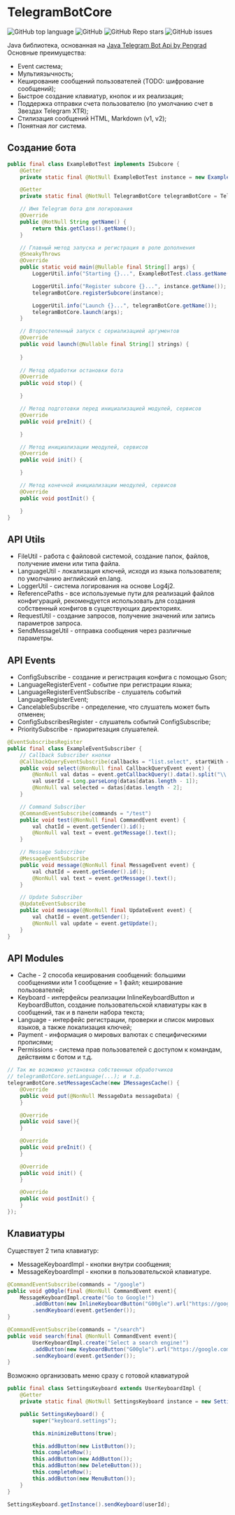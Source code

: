 # TelegramBotCore

![GitHub top language](https://img.shields.io/github/languages/top/ZeyDie/TelegramBotCore)
![GitHub](https://img.shields.io/github/license/ZeyDie/TelegramBotCore)
![GitHub Repo stars](https://img.shields.io/github/stars/ZeyDie/TelegramBotCore)
![GitHub issues](https://img.shields.io/github/issues/ZeyDie/TelegramBotCore)

Java библиотека, основанная на [Java Telegram Bot Api by Pengrad](https://github.com/pengrad/java-telegram-bot-api)
Основные преимущества:
- Event система;
- Мультиязычность;
- Кеширование сообщений пользователей (TODO: шифрование сообщений);
- Быстрое создание клавиатур, кнопок и их реализация;
- Поддержка отправки счета пользователю (по умолчанию счет в Звездах Telegram XTR);
- Стилизация сообщений HTML, Markdown (v1, v2);
- Понятная лог система.

## Создание бота

```java
public final class ExampleBotTest implements ISubcore {
    @Getter
    private static final @NotNull ExampleBotTest instance = new ExampleBotTest();

    @Getter
    private static final @NotNull TelegramBotCore telegramBotCore = TelegramBotCore.getInstance();

    // Имя Telegram бота для логирования
    @Override
    public @NotNull String getName() {
        return this.getClass().getName();
    }

    // Главный метод запуска и регистрация в роле дополнения
    @SneakyThrows
    @Override
    public static void main(@Nullable final String[] args) {
        LoggerUtil.info("Starting {}...", ExampleBotTest.class.getName());

        LoggerUtil.info("Register subcore {}...", instance.getName());
        telegramBotCore.registerSubcore(instance);

        LoggerUtil.info("Launch {}...", telegramBotCore.getName());
        telegramBotCore.launch(args);
    }

    // Второстепенный запуск с сериализацией аргументов
    @Override
    public void launch(@Nullable final String[] strings) {
        
    }
    
    // Метод обработки остановки бота
    @Override
    public void stop() {

    }

    // Метод подготовки перед инициализацией модулей, сервисов
    @Override
    public void preInit() {

    }

    // Метод инициализации меодулей, сервисов
    @Override
    public void init() {

    }

    // Метод конечной инициализации меодулей, сервисов
    @Override
    public void postInit() {

    }
}
```

## API Utils
- FileUtil - работа с файловой системой, создание папок, файлов, получение имени или типа файла.
- LanguageUtil - локализация ключей, исходя из языка пользователя; по умолчанию английский en.lang.
- LoggerUtil - система логирования на основе Log4j2.
- ReferencePaths - все используемые пути для реализаций файлов конфигураций, рекомендуется использовать для создания собственный конфигов в существующих директориях.
- RequestUtil - создание запросов, получение значений или запись параметров запроса.
- SendMessageUtil - отправка сообщения через различные параметры.

## API Events

- ConfigSubscribe - создание и регистрация конфига с помощью Gson;
- LanguageRegisterEvent - событие при регистрации языка;
- LanguageRegisterEventSubscribe - слушатель событий LanguageRegisterEvent;
- CancelableSubscribe - определение, что слушатель может быть отменен;
- ConfigSubscribesRegister - слушатель событий ConfigSubscribe;
- PrioritySubscribe - приоритезация слушателей.

```java
@EventSubscribesRegister
public final class ExampleEventSubscriber {
    // Callback Subscriber кнопки
    @CallbackQueryEventSubscribe(callbacks = "list.select", startWith = true)
    public void select(@NonNull final CallbackQueryEvent event) {
        @NonNull val datas = event.getCallbackQuery().data().split("\\.");
        val userId = Long.parseLong(datas[datas.length - 1]);
        @NonNull val selected = datas[datas.length - 2];
    }

    // Command Subscriber
    @CommandEventSubscribe(commands = "/test")
    public void test(@NonNull final CommandEvent event) {
        val chatId = event.getSender().id();
        @NonNull val text = event.getMessage().text();
    }

    // Message Subscriber
    @MessageEventSubscribe
    public void message(@NonNull final MessageEvent event) {
        val chatId = event.getSender().id();
        @NonNull val text = event.getMessage().text();
    }

    // Update Subscriber
    @UpdateEventSubscribe
    public void message(@NonNull final UpdateEvent event) {
        val chatId = event.getSender();
        @NonNull val update = event.getUpdate();
    }
}
```

## API Modules

- Cache - 2 способа кеширования сообщений: большими сообщениями или 1 сообщение = 1 файл; кеширование пользователей;
- Keyboard - интерфейсы реализации InlineKeyboardButton и KeyboardButton, создание пользовательской клавиатуры как в сообщений, так и в панели набора текста;
- Language - интерфейс регистрации, проверки и список мировых языков, а также локализация ключей;
- Payment - информация о мировых валютах с специфическими прописями;
- Permissions - система прав пользователей с доступом к командам, действиям с ботом и т.д.

```java
// Так же возможно установка собственных обработчиков 
// telegramBotCore.setLanguage(...); и т.д.
telegramBotCore.setMessagesCache(new IMessagesCache() {
    @Override
    public void put(@NonNull MessageData messageData) {
    }

    @Override
    public void save(){
    }

    @Override
    public void preInit() {
    }

    @Override 
    public void init() {
    }

    @Override
    public void postInit() {
    }
});
```

## Клавиатуры

Существует 2 типа клавиатур:
- MessageKeyboardImpl - кнопки внутри сообщения;
- MessageKeyboardImpl - кнопки в пользовательской клавиатуре.

```java
@CommandEventSubscribe(commands = "/google")
public void g00gle(final @NonNull CommandEvent event){
    MessageKeyboardImpl.create("Go to Google!")
        .addButton(new InlineKeyboardButton("G00gle").url("https://google.com"))
        .sendKeyboard(event.getSender());
}

@CommandEventSubscribe(commands = "/search")
public void search(final @NonNull CommandEvent event){
        UserKeyboardImpl.create("Select a search engine!")
        .addButton(new KeyboardButton("G00gle").url("https://google.com"))
        .sendKeyboard(event.getSender());
}
```

Возможно организовать меню сразу с готовой клавиатурой

```java
public final class SettingsKeyboard extends UserKeyboardImpl {
    @Getter
    private static final @NotNull SettingsKeyboard instance = new SettingsKeyboard();

    public SettingsKeyboard() {
        super("keyboard.settings");

        this.minimizeButtons(true);

        this.addButton(new ListButton());
        this.completeRow();
        this.addButton(new AddButton());
        this.addButton(new DeleteButton());
        this.completeRow();
        this.addButton(new MenuButton());
    }
}
```
```java
SettingsKeyboard.getInstance().sendKeyboard(userId);
```